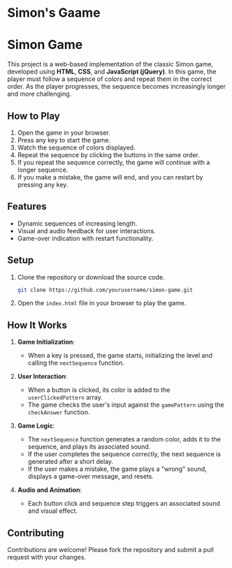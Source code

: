 # Simon's Gaame 
# Simon Game

This project is a web-based implementation of the classic Simon game, developed using **HTML**, **CSS**, and **JavaScript (jQuery)**. In this game, the player must follow a sequence of colors and repeat them in the correct order. As the player progresses, the sequence becomes increasingly longer and more challenging.

## How to Play

1. Open the game in your browser.
2. Press any key to start the game.
3. Watch the sequence of colors displayed.
4. Repeat the sequence by clicking the buttons in the same order.
5. If you repeat the sequence correctly, the game will continue with a longer sequence.
6. If you make a mistake, the game will end, and you can restart by pressing any key.

## Features

- Dynamic sequences of increasing length.
- Visual and audio feedback for user interactions.
- Game-over indication with restart functionality.

## Setup

1. Clone the repository or download the source code.
   ```bash
   git clone https://github.com/yourusername/simon-game.git
   ```
2. Open the `index.html` file in your browser to play the game.

## How It Works

1. **Game Initialization**:
   - When a key is pressed, the game starts, initializing the level and calling the `nextSequence` function.

2. **User Interaction**:
   - When a button is clicked, its color is added to the `userClickedPattern` array.
   - The game checks the user's input against the `gamePattern` using the `checkAnswer` function.

3. **Game Logic**:
   - The `nextSequence` function generates a random color, adds it to the sequence, and plays its associated sound.
   - If the user completes the sequence correctly, the next sequence is generated after a short delay.
   - If the user makes a mistake, the game plays a "wrong" sound, displays a game-over message, and resets.

4. **Audio and Animation**:
   - Each button click and sequence step triggers an associated sound and visual effect.

## Contributing

Contributions are welcome! Please fork the repository and submit a pull request with your changes.
